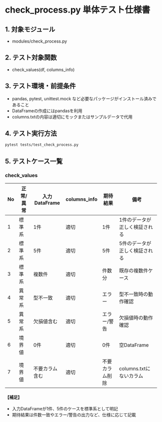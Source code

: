# check_process.py 単体テスト仕様書

## 1. 対象モジュール
- modules/check_process.py

## 2. テスト対象関数
- check_values(df, columns_info)

## 3. テスト環境・前提条件
- pandas, pytest, unittest.mock など必要なパッケージがインストール済みであること
- DataFrameの作成にはpandasを利用
- columns.txtの内容は適切にモックまたはサンプルデータで代用

## 4. テスト実行方法
```sh
pytest tests/test_check_process.py
```

## 5. テストケース一覧

### check_values
| No | 正常/異常 | 入力DataFrame | columns_info | 期待結果 | 備考 |
|----|----------|---------------|--------------|----------|------|
| 1  | 標準系   | 1件           | 適切         | 1件      | 1件のデータが正しく検証される |
| 2  | 標準系   | 5件           | 適切         | 5件      | 5件のデータが正しく検証される |
| 3  | 標準系   | 複数件        | 適切         | 件数分    | 既存の複数件ケース |
| 4  | 異常系   | 型不一致      | 適切         | エラー    | 型不一致時の動作確認 |
| 5  | 異常系   | 欠損値含む    | 適切         | エラー/警告 | 欠損値時の動作確認 |
| 6  | 境界値   | 0件           | 適切         | 0件      | 空DataFrame |
| 7  | 境界値   | 不要カラム含む| 適切         | 不要カラム削除 | columns.txtにないカラム |

#### 【補足】
- 入力DataFrameが1件、5件のケースを標準系として明記
- 期待結果は件数一致やエラー/警告の出力など、仕様に応じて記載

